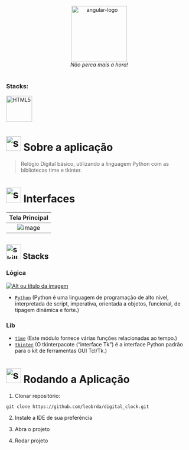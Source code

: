 <p align="center">
 <!---------------------PROJECT ICON-->
  <img src="https://github.com/leobrda/digital_clock/assets/159846392/ce4b8a46-3c16-4edd-a4a1-b6a11b749c48" alt="angular-logo" width="150px" height="150px"/>
  <br>
  <i> Não perca mais a hora!
    <br></i>
  <br>

</p>

<!------------------------------------STACKS-->
 
### Stacks:
<p align="left">

  
 <a href="https://developer.mozilla.org/pt-BR/docs/Web/HTML"><img  alt="HTML5"  width="70" height="70" src="https://cdn.jsdelivr.net/gh/devicons/devicon@latest/icons/python/python-original-wordmark.svg"><a/>
   

</p>

<!------------------------------------DESCRIPTION-->
  
  
# <img  alt="skills"  width="40" height="40" src="https://user-images.githubusercontent.com/59892368/148622497-164365e8-f6b0-4f40-bc75-a0ed4da6059b.png">  Sobre a aplicação <!---write here : talk a little about project: what's does, example.  -->
> Relógio Digital básico, utilizando a linguagem Python com as bibliotecas time e tkinter.

<!------------------------------------LAYOUT -->

# <img  alt="skills"  width="40" height="40" src="https://user-images.githubusercontent.com/59892368/149667468-f228e4e8-c2f0-474d-858d-6b9216f49b2f.png">  Interfaces <!---write here : demonstration of the application layout.  -->




|                             Tela Principal                             |
| :-------------------------------------------------------------------: |
|   ![image](https://github.com/leobrda/digital_clock/assets/159846392/141cb17b-2686-418a-9ba4-6a86afb1f0ad) |

<!------------------------------------LIST: STACKS , LIBS & TOOLS-->

## <img  alt="skills"  width="40" height="40" src="https://user-images.githubusercontent.com/59892368/197614534-e12fb94a-b5cf-44ff-8d57-debad7299b0b.png"> Stacks <!---write here: learned concepts; -->

### Lógica 

 <a href="https://www.python.org/"> ![Alt ou título da imagem](https://img.shields.io/badge/-Python-/?logo=Python&logoColor=white&color=informational)<a/>
 * [`Python`](https://www.python.org/) (Python é uma linguagem de programação de alto nível, interpretada de script, imperativa, orientada a objetos, funcional, de tipagem dinâmica e forte.)
   
### Lib
  * [`time`](https://docs.python.org/3/library/time.html) (Este módulo fornece várias funções relacionadas ao tempo.)
  * [`tkinter`](https://docs.python.org/3/library/tkinter.html) (O tkinterpacote (“interface Tk”) é a interface Python padrão para o kit de ferramentas GUI Tcl/Tk.)
 
 
  
  <!------------------------------------RUN APP-->
 
 # <img  alt="skills"  width="40" height="40" src="https://user-images.githubusercontent.com/59892368/142216697-dd93272c-c614-4664-9d63-c4e4dfc3e0f3.gif"> Rodando a Aplicação
 


1. Clonar repositório:

```
git clone https://github.com/leobrda/digital_clock.git
```

2. Instale a IDE de sua preferência
 
3. Abra o projeto 
 
4. Rodar projeto








 

  








